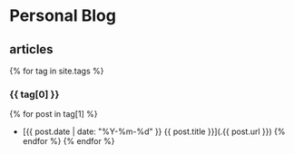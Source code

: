 # Personal Blog

## articles

{% for tag in site.tags %}
### {{ tag[0] }}
{% for post in tag[1] %}
* [{{ post.date | date: "%Y-%m-%d" }} {{ post.title }}](.{{ post.url }})
{% endfor %}
{% endfor %}
